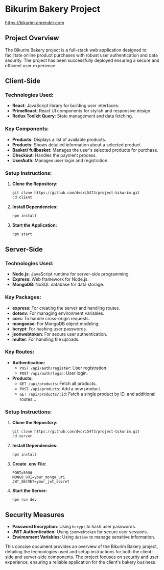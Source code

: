 # Bikurim Bakery Project   
https://bikurim.onrender.com
## Project Overview

The Bikurim Bakery project is a full-stack web application designed to facilitate online product purchases with robust user authentication and data security. The project has been successfully deployed ensuring a secure and efficient user experience.

## Client-Side

### Technologies Used:
- **React**: JavaScript library for building user interfaces.
- **PrimeReact**: React UI components for stylish and responsive design.
- **Redux Toolkit Query**: State management and data fetching.

### Key Components:
- **Products**: Displays a list of available products.
- **Products**: Shows detailed information about a selected product.
- **Basket/ fullbasket**: Manages the user's selected products for purchase.
- **Checkout**: Handles the payment process.
- **UserAuth**: Manages user login and registration.

### Setup Instructions:
1. **Clone the Repository:**
    ```sh
    git clone https://github.com/dvori5473/project-bikurim.git
    cd client
    ```
2. **Install Dependencies:**
    ```sh
    npm install
    ```
3. **Start the Application:**
    ```sh
    npm start
    ```

## Server-Side

### Technologies Used:
- **Node.js**: JavaScript runtime for server-side programming.
- **Express**: Web framework for Node.js.
- **MongoDB**: NoSQL database for data storage.

### Key Packages:
- **express**: For creating the server and handling routes.
- **dotenv**: For managing environment variables.
- **cors**: To handle cross-origin requests.
- **mongoose**: For MongoDB object modeling.
- **bcrypt**: For hashing user passwords.
- **jsonwebtoken**: For secure user authentication.
- **multer**: For handling file uploads.

### Key Routes:
- **Authentication:**
  - `POST /api/auth/register`: User registration.
  - `POST /api/auth/login`: User login.
- **Products:**
  - `GET /api/products`: Fetch all products.
  - `POST /api/products`: Add a new product.
  - `GET /api/products/:id`: Fetch a single product by ID.
and additional routes…
### Setup Instructions:
1. **Clone the Repository:**
    ```sh
    git clone https://github.com/dvori5473/project-bikurim.git
    cd server
    ```
2. **Install Dependencies:**
    ```sh
    npm install
    ```
3. **Create .env File:**
    ```env
    PORT=5000
    MONGO_URI=your_mongo_uri
    JWT_SECRET=your_jwt_secret
    ```
4. **Start the Server:**
    ```sh
    npm run dev
    ```

## Security Measures

- **Password Encryption**: Using `bcrypt` to hash user passwords.
- **JWT Authentication**: Using `jsonwebtoken` for secure user sessions.
- **Environment Variables**: Using `dotenv` to manage sensitive information.

This concise document provides an overview of the Bikurim Bakery project, detailing the technologies used and setup instructions for both the client-side and server-side components. The project focuses on security and user experience, ensuring a reliable application for the client's bakery business.


